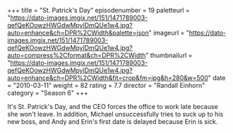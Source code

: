 +++
title = "St. Patrick's Day"
episodenumber = 19
paletteurl = "https://dato-images.imgix.net/151/1471789003-qefQeKOowzHWGdwMpylDmQUe1w4.jpg?auto=enhance&ch=DPR%2CWidth&palette=json"
imageurl = "https://dato-images.imgix.net/151/1471789003-qefQeKOowzHWGdwMpylDmQUe1w4.jpg?auto=compress%2Cformat&ch=DPR%2CWidth"
thumbnailurl = "https://dato-images.imgix.net/151/1471789003-qefQeKOowzHWGdwMpylDmQUe1w4.jpg?auto=enhance&ch=DPR%2CWidth&fit=crop&fm=jpg&h=280&w=500"
date = "2010-03-11"
weight = 82
rating = 7.7
director = "Randall Einhorn"
category = "Season 6"
+++

It's St. Patrick's Day, and the CEO forces the office to work late because she won't leave. In addition, Michael unsuccessfully tries to suck up to his new boss, and Andy and Erin's first date is delayed because Erin is sick.